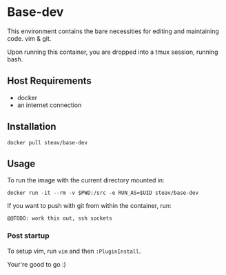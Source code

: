 # Base-dev

This environment contains the bare necessities for editing and maintaining code.  vim & git.

Upon running this container, you are dropped into a tmux session, running bash.

## Host Requirements

* docker
* an internet connection

## Installation

```
docker pull steav/base-dev
```

## Usage

To run the image with the current directory mounted in:
```
docker run -it --rm -v $PWD:/src -e RUN_AS=$UID steav/base-dev
```

If you want to push with git from within the container, run:
```
@@TODO: work this out, ssh sockets
```

### Post startup

To setup vim, run `vim` and then `:PluginInstall`.

Your're good to go :)

